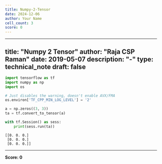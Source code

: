 ```yaml
---
title: Numpy-2-Tensor
date: 2024-12-06
author: Your Name
cell_count: 3
score: 0
---
```


---
title: "Numpy 2 Tensor"
author: "Raja CSP Raman"
date: 2019-05-07
description: "-"
type: technical_note
draft: false
---

```python
import tensorflow as tf
import numpy as np
import os

# Just disables the warning, doesn't enable AVX/FMA
os.environ['TF_CPP_MIN_LOG_LEVEL'] = '2'
```


```python
a = np.zeros((3, 3))
ta = tf.convert_to_tensor(a)

with tf.Session() as sess:
    print(sess.run(ta))
```

    [[0. 0. 0.]
     [0. 0. 0.]
     [0. 0. 0.]]



---
**Score: 0**